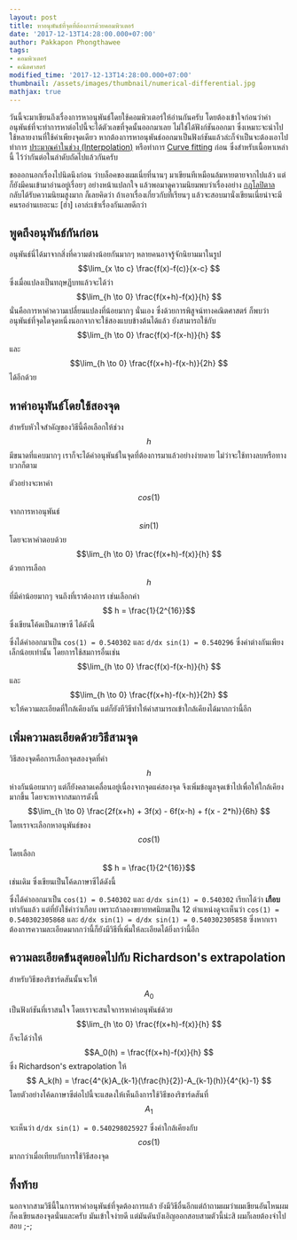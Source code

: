 ```yaml
---
layout: post
title: หาอนุพันธ์ที่จุดที่ต้องการด้วยคอมพิวเตอร์
date: '2017-12-13T14:28:00.000+07:00'
author: Pakkapon Phongthawee
tags:
- คอมพิวเตอร์
- คณิตศาสตร์
modified_time: '2017-12-13T14:28:00.000+07:00'
thumbnail: /assets/images/thumbnail/numerical-differential.jpg
mathjax: true
---
```


วันนี้จะมาเขียนถึงเรื่องการหาอนุพันธ์โดยใช้คอมพิวเตอร์ให้อ่านกันครับ โดยต้องเข้าใจก่อนว่าค่าอนุพันธ์ที่จะทำการหาต่อไปนี้จะได้ตัวเลขที่จุดนั้นออกมาเลย ไม่ใช่ได้ฟังก์ชันออกมา ซึ่งเหมาะจะนำไปใช้หลายงานที่ใช้ค่าเพียงจุดเดียว หากต้องการหาอนุพันธ์ออกมาเป็นฟังก์ชันแล้วล่ะก็จำเป็นจะต้องเอาไปทำการ [ประมาณค่าในช่วง (Interpolation)](https://en.wikipedia.org/wiki/Interpolation) หรือทำการ [Curve fitting](https://en.wikipedia.org/wiki/Curve_fitting) ก่อน ซึ่งสำหรับเนื้อหาเหล่านี้ ไว้ว่ากันต่อในลำดับถัดไปแล้วกันครับ

ขอออกนอกเรื่องไปนิดนึงก่อน ว่าบล็อคของผมเนี่ยที่นานๆ มาเขียนทีเหมือนล้มหายตายจากไปแล้ว แต่ก็ยังมีคนเข้ามาอ่านอยู่เรื่อยๆ อย่างหน้าแปลกใจ แล้วพอมาดูความนิยมพบว่าเรื่องอย่าง [กฎโลปิตาล](/2015/10/lhopital-rule.html) กลับได้รับความนิยมสูงมาก ก็เลยคิดว่า ถ้าเอาเรื่องเกี่ยวกับที่เรียนๆ แล้วจะสอบมานั่งเขียนเนี่ยน่าจะมีคนรออ่านเยอะนะ [ฮ่า] เอาล่ะเข้าเรื่องกันเลยดีกว่า

## พูดถึงอนุพันธ์กันก่อน

อนุพันธ์นี่ได้มาจากสิ่งที่ความต่างน้อยกันมากๆ หลายคนอาจรู้จักนิยามมาในรูป $$\lim_{x \to c} \frac{f(x)-f(c)}{x-c} $$	 ซึ่งเมื่อแปลงเป็นทฤษฏีบทแล้วจะได้ว่า $$\lim_{h \to 0} \frac{f(x+h)-f(x)}{h} $$	นั่นคือการหาค่าความเปลี่ยนแปลงที่น้อยมากๆ นั่นเอง ซึ่งด้วยการพิสูจน์ทางคณิตศาสตร์ ก็พบว่าอนุพันธ์ที่จุดใดจุดหนึ่งนอกจากจะใช้สองแบบข้างต้นได้แล้ว ยังสามารถใช้กับ $$\lim_{h \to 0} \frac{f(x)-f(x-h)}{h} $$ และ $$\lim_{h \to 0} \frac{f(x+h)-f(x-h)}{2h} $$ ได้อีกด้วย

## หาค่าอนุพันธ์โดยใช้สองจุด

สำหรับหัวใจสำคัญของวิธีนี้คือเลือกให้ช่วง $$h$$ มีขนาดที่แคบมากๆ เราก็จะได้ค่าอนุพันธ์ในจุดที่ต้องการมาแล้วอย่างง่ายดาย ไม่ว่าจะใช้ทางลบหรือทางบวกก็ตาม

ตัวอย่างจะหาค่า $$cos(1)$$ จากการหาอนุพันธ์ $$sin(1)$$ โดยจะหาคำตอบด้วย $$\lim_{h \to 0} \frac{f(x+h)-f(x)}{h} $$ ด้วยการเลือก $$ h $$ ที่มีค่าน้อยมากๆ จนถึงที่เราต้องการ เช่นเลือกค่า $$ h = \frac{1}{2^{16}}$$ ซึ่งเขียนโค้ดเป็นภาษาซี ได้ดังนี้

<script src="https://gist.github.com/pureexe/39100fb244c024254472bcc398d306ad.js"></script>

ซึ่งได้ค่าออกมาเป็น `cos(1) = 0.540302` และ `d/dx sin(1) = 0.540296` ซึ่งค่าต่างกันเพียงเล็กน้อยเท่านั้น โดยการใช้สมการอื่นเช่น $$\lim_{h \to 0} \frac{f(x)-f(x-h)}{h} $$ และ $$\lim_{h \to 0} \frac{f(x+h)-f(x-h)}{2h} $$ จะให้ความละเอียดที่ใกล้เคียงกัน แต่ก็ยังทีวิธีทำให้ค่าสามารถเข้าใกล้เคียงได้มากกว่านี้อีก

## เพิ่มความละเอียดด้วยวิธีสามจุด

วิธีสองจุดคือการเลือกจุดสองจุดที่ค่า $$ h $$ ห่างกันน้อยมากๆ แต่ก็ยังคลาดเคลื่อนอยู่เนื่องจากจุดแค่สองจุด จึงเพิ่มข้อมูลจุดเข้าไปเพื่อให้ใกล้เคียงมากขึ้น โดยจะหาจากสมการดังนี้ $$\lim_{h \to 0} \frac{2f(x+h) + 3f(x) - 6f(x-h) + f(x - 2*h)}{6h} $$ โดยเราจะเลือกหาอนุพันธ์ของ $$ cos(1) $$ โดยเลือก $$ h = \frac{1}{2^{16}}$$ เช่นเดิม ซึ่งเขียนเป็นโค้ดภาษาซีได้ดังนี้

<script src="https://gist.github.com/pureexe/f7b859d3744a7634b89b13df4b9a28ff.js"></script>

ซึ่งได้ค่าออกมาเป็น `cos(1) = 0.540302` และ `d/dx sin(1) = 0.540302` เรียกได้ว่า **เกือบ** เท่ากันแล้ว แต่ที่ยังใช้คำว่าเกือบ เพราะถ้าลองขยายทศนิยมเป็น 12 ตำแหน่งดูจะเห็นว่า `cos(1) = 0.540302305868` และ `d/dx sin(1) = d/dx sin(1) = 0.540302305858` ซึ่งหากเราต้องการความละเอียดมากกว่านี้ก็ยังมีวิธีที่เพิ่มให้ละเอียดได้ยิ่งกว่านี้อีก

## ความละเอียดข้้นสุดยอดไปกับ Richardson's extrapolation

สำหรับวิธีของริชาร์ดสันนั้นจะให้ $$A_0$$ เป็นฟังก์ชันที่เราสนใจ โดยเราจะสนใจการหาค่าอนุพันธ์ด้วย $$\lim_{h \to 0} \frac{f(x+h)-f(x)}{h} $$ ก็จะได้ว่าให้ $$A_0(h) = \frac{f(x+h)-f(x)}{h} $$ ซึ่ง Richardson's extrapolation ให้ $$ A_k(h) = \frac{4^{k}A_{k-1}(\frac{h}{2})-A_{k-1}(h)}{4^{k}-1} $$ โดยตัวอย่างโค้ดภาษาซีต่อไปนี้จะแสดงให้เห็นถึงการใช้วิธีของริชาร์ดสันที่ $$ A_1 $$

<script src="https://gist.github.com/pureexe/80b2b7c1810b49c3c7f3065d042d58ef.js"></script>

จะเห็นว่า `d/dx sin(1) = 0.540298025927` ซึ่งค่าใกล้เคียงกับ $$cos(1)$$ มากกว่าเมื่อเทียบกับการใช้วิธีสองจุด

## ทิ้งท้าย

นอกจากสามวิธีนี้ในการหาค่าอนุพันธ์ที่จุดต้องการแล้ว ยังมีวิธีอื่นอีกแต่ถ้าถามผมว่าผมเขียนอันไหนผมก็คงเขียนสองจุดนั่นและครับ มันเข้าใจง่ายดี แต่มันดันบังเอิญออกสอบสามตัวนี้น่ะสิ ผมก็เลยต้องจำไปสอบ ;-;
